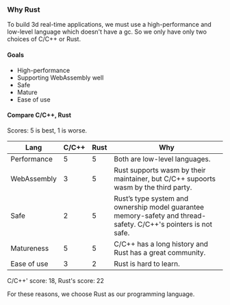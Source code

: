 ### Why Rust

To build 3d real-time applications, we must use a high-performance and low-level language which doesn't have a gc.
So we only have only two choices of C/C++ or Rust.

#### Goals

- High-performance
- Supporting WebAssembly well
- Safe
- Mature
- Ease of use

#### Compare C/C++, Rust
Scores: 5 is best, 1 is worse.

| Lang | C/C++ | Rust | Why|
| --- | --- | --- | --- |
| Performance | 5 | 5 | Both are low-level languages. |
| WebAssembly | 3 | 5 | Rust supports wasm by their maintainer, but C/C++ supoorts wasm by the third party. |
| Safe | 2 | 5 | Rust’s type system and ownership model guarantee memory-safety and thread-safety. C/C++'s pointers is not safe.|
| Matureness | 5 | 5 | C/C++ has a long history and Rust has a great community. |
| Ease of use | 3 | 2 | Rust is hard to learn. |

C/C++' score: 18, Rust's score: 22

For these reasons, we choose Rust as our programming language.
